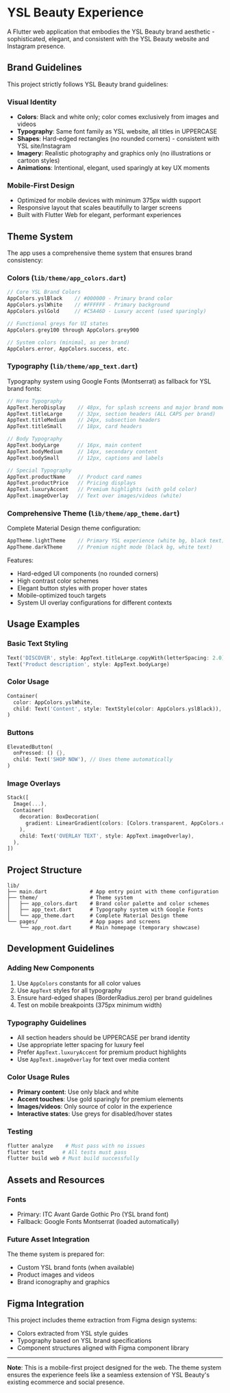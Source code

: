 # YSL Beauty Experience

A Flutter web application that embodies the YSL Beauty brand aesthetic - sophisticated, elegant, and consistent with the YSL Beauty website and Instagram presence.

## Brand Guidelines

This project strictly follows YSL Beauty brand guidelines:

### Visual Identity
- **Colors**: Black and white only; color comes exclusively from images and videos
- **Typography**: Same font family as YSL website, all titles in UPPERCASE
- **Shapes**: Hard-edged rectangles (no rounded corners) - consistent with YSL site/Instagram
- **Imagery**: Realistic photography and graphics only (no illustrations or cartoon styles)
- **Animations**: Intentional, elegant, used sparingly at key UX moments

### Mobile-First Design
- Optimized for mobile devices with minimum 375px width support
- Responsive layout that scales beautifully to larger screens
- Built with Flutter Web for elegant, performant experiences

## Theme System

The app uses a comprehensive theme system that ensures brand consistency:

### Colors (`lib/theme/app_colors.dart`)
```dart
// Core YSL Brand Colors
AppColors.yslBlack    // #000000 - Primary brand color
AppColors.yslWhite    // #FFFFFF - Primary background
AppColors.yslGold     // #C5A46D - Luxury accent (used sparingly)

// Functional greys for UI states
AppColors.grey100 through AppColors.grey900

// System colors (minimal, as per brand)
AppColors.error, AppColors.success, etc.
```

### Typography (`lib/theme/app_text.dart`)
Typography system using Google Fonts (Montserrat) as fallback for YSL brand fonts:

```dart
// Hero Typography
AppText.heroDisplay    // 48px, for splash screens and major brand moments
AppText.titleLarge     // 32px, section headers (ALL CAPS per brand)
AppText.titleMedium    // 24px, subsection headers
AppText.titleSmall     // 18px, card headers

// Body Typography  
AppText.bodyLarge      // 16px, main content
AppText.bodyMedium     // 14px, secondary content
AppText.bodySmall      // 12px, captions and labels

// Special Typography
AppText.productName    // Product card names
AppText.productPrice   // Pricing displays
AppText.luxuryAccent   // Premium highlights (with gold color)
AppText.imageOverlay   // Text over images/videos (white)
```

### Comprehensive Theme (`lib/theme/app_theme.dart`)
Complete Material Design theme configuration:

```dart
AppTheme.lightTheme    // Primary YSL experience (white bg, black text)
AppTheme.darkTheme     // Premium night mode (black bg, white text)
```

Features:
- Hard-edged UI components (no rounded corners)
- High contrast color schemes
- Elegant button styles with proper hover states
- Mobile-optimized touch targets
- System UI overlay configurations for different contexts

## Usage Examples

### Basic Text Styling
```dart
Text('DISCOVER', style: AppText.titleLarge.copyWith(letterSpacing: 2.0))
Text('Product description', style: AppText.bodyLarge)
```

### Color Usage
```dart
Container(
  color: AppColors.yslWhite,
  child: Text('Content', style: TextStyle(color: AppColors.yslBlack)),
)
```

### Buttons
```dart
ElevatedButton(
  onPressed: () {},
  child: Text('SHOP NOW'), // Uses theme automatically
)
```

### Image Overlays
```dart
Stack([
  Image(...),
  Container(
    decoration: BoxDecoration(
      gradient: LinearGradient(colors: [Colors.transparent, AppColors.overlayBlack]),
    ),
    child: Text('OVERLAY TEXT', style: AppText.imageOverlay),
  ),
])
```

## Project Structure

```
lib/
├── main.dart              # App entry point with theme configuration
├── theme/                 # Theme system
│   ├── app_colors.dart    # Brand color palette and color schemes
│   ├── app_text.dart      # Typography system with Google Fonts
│   └── app_theme.dart     # Complete Material Design theme
└── pages/                 # App pages and screens
    └── app_root.dart      # Main homepage (temporary showcase)
```

## Development Guidelines

### Adding New Components
1. Use `AppColors` constants for all color values
2. Use `AppText` styles for all typography
3. Ensure hard-edged shapes (BorderRadius.zero) per brand guidelines
4. Test on mobile breakpoints (375px minimum width)

### Typography Guidelines
- All section headers should be UPPERCASE per brand identity
- Use appropriate letter spacing for luxury feel
- Prefer `AppText.luxuryAccent` for premium product highlights
- Use `AppText.imageOverlay` for text over media content

### Color Usage Rules
- **Primary content**: Use only black and white
- **Accent touches**: Use gold sparingly for premium elements
- **Images/videos**: Only source of color in the experience
- **Interactive states**: Use greys for disabled/hover states

### Testing
```bash
flutter analyze    # Must pass with no issues
flutter test      # All tests must pass  
flutter build web # Must build successfully
```

## Assets and Resources

### Fonts
- Primary: ITC Avant Garde Gothic Pro (YSL brand font)
- Fallback: Google Fonts Montserrat (loaded automatically)

### Future Asset Integration
The theme system is prepared for:
- Custom YSL brand fonts (when available)
- Product images and videos
- Brand iconography and graphics

## Figma Integration

This project includes theme extraction from Figma design systems:
- Colors extracted from YSL style guides
- Typography based on YSL brand specifications
- Component structures aligned with Figma component library

---

**Note**: This is a mobile-first project designed for the web. The theme system ensures the experience feels like a seamless extension of YSL Beauty's existing ecommerce and social presence.
